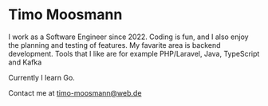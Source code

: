 # Timo Moosmann

I work as a Software Engineer since 2022. Coding is fun, and I also enjoy the planning and testing of features.
My favarite area is backend development. Tools that I like are for example PHP/Laravel, Java, TypeScript and Kafka

Currently I learn Go.

Contact me at timo-moosmann@web.de
